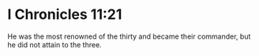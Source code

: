 # I Chronicles 11:21

He was the most renowned of the thirty and became their commander, but he did not attain to the three.
